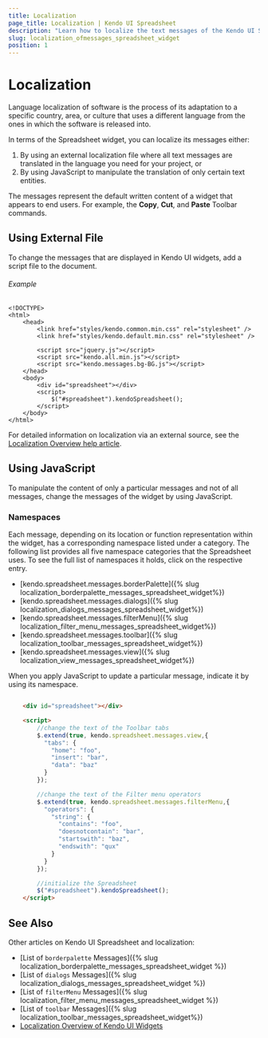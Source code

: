 ```yaml
---
title: Localization
page_title: Localization | Kendo UI Spreadsheet
description: "Learn how to localize the text messages of the Kendo UI Spreadsheet widget in your project."
slug: localization_ofmessages_spreadsheet_widget
position: 1
---
```


# Localization

Language localization of software is the process of its adaptation to a specific country, area, or culture that uses a different language from the ones in which the software is released into.

In terms of the Spreadsheet widget, you can localize its messages either:

1. By using an external localization file where all text messages are translated in the language you need for your project, or
2. By using JavaScript to manipulate the translation of only certain text entities.  

The messages represent the default written content of a widget that appears to end users. For example, the **Copy**, **Cut**, and **Paste** Toolbar commands.

## Using External File

To change the messages that are displayed in Kendo UI widgets, add a script file to the document.

###### Example

    <!DOCTYPE>
    <html>
        <head>
            <link href="styles/kendo.common.min.css" rel="stylesheet" />
            <link href="styles/kendo.default.min.css" rel="stylesheet" />

            <script src="jquery.js"></script>
            <script src="kendo.all.min.js"></script>
            <script src="kendo.messages.bg-BG.js"></script>
        </head>
        <body>
            <div id="spreadsheet"></div>
            <script>
                $("#spreadsheet").kendoSpreadsheet();
            </script>
        </body>
    </html>

For detailed information on localization via an external source, see the [Localization Overview help article](/framework/localization/overview).

## Using JavaScript

To manipulate the content of only a particular messages and not of all messages, change the messages of the widget by using JavaScript.

### Namespaces

Each message, depending on its location or function representation within the widget, has a corresponding namespace listed under a category. The following list provides all five namespace categories that the Spreadsheet uses. To see the full list of namespaces it holds, click on the respective entry.  

- [kendo.spreadsheet.messages.borderPalette]({% slug localization_borderpalette_messages_spreadsheet_widget%})
- [kendo.spreadsheet.messages.dialogs]({% slug localization_dialogs_messages_spreadsheet_widget%})
- [kendo.spreadsheet.messages.filterMenu]({% slug localization_filter_menu_messages_spreadsheet_widget%})
- [kendo.spreadsheet.messages.toolbar]({% slug localization_toolbar_messages_spreadsheet_widget%})
- [kendo.spreadsheet.messages.view]({% slug localization_view_messages_spreadsheet_widget%})

When you apply JavaScript to update a particular message, indicate it by using its namespace.

```html

    <div id="spreadsheet"></div>

    <script>
        //change the text of the Toolbar tabs
        $.extend(true, kendo.spreadsheet.messages.view,{
          "tabs": {
            "home": "foo",
            "insert": "bar",
            "data": "baz"
          }
        });

        //change the text of the Filter menu operators
        $.extend(true, kendo.spreadsheet.messages.filterMenu,{
          "operators": {
            "string": {
              "contains": "foo",
              "doesnotcontain": "bar",
              "startswith": "baz",
              "endswith": "qux"
            }
          }
        });

        //initialize the Spreadsheet
        $("#spreadsheet").kendoSpreadsheet();
    </script>
```

## See Also

Other articles on Kendo UI Spreadsheet and localization:

* [List of `borderpalette` Messages]({% slug localization_borderpalette_messages_spreadsheet_widget %})
* [List of `dialogs` Messages]({% slug localization_dialogs_messages_spreadsheet_widget %})
* [List of `filterMenu` Messages]({% slug localization_filter_menu_messages_spreadsheet_widget %})
* [List of `toolbar` Messages]({% slug localization_toolbar_messages_spreadsheet_widget%})
* [Localization Overview of Kendo UI Widgets](/framework/localization/overview)
